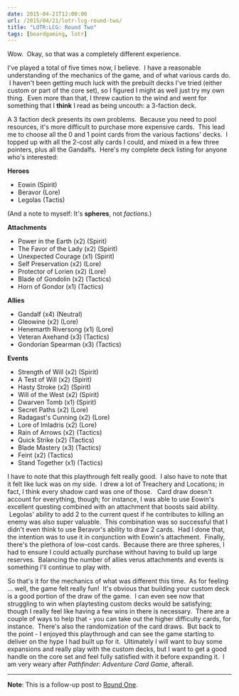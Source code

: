 ```yaml
---
date: 2015-04-21T12:00:00
url: /2015/04/21/lotr-lcg-round-two/
title: "LOTR:LCG: Round Two"
tags: [boardgaming, lotr]
---
```


Wow.  Okay, so that was a completely different experience.

I've played a total of five times now, I believe.  I have a reasonable understanding of the mechanics of the game, and of what various cards do.  I haven't been getting much luck with the prebuilt decks I've tried (either custom or part of the core set), so I figured I might as well just try my own thing.  Even more than that, I threw caution to the wind and went for something that I <strong>think</strong> I read as being uncouth: a 3-faction deck.

A 3 faction deck presents its own problems.  Because you need to pool resources, it's more difficult to purchase more expensive cards.  This lead me to choose all the 0 and 1 point cards from the various factions' decks.  I topped up with all the 2-cost ally cards I could, and mixed in a few three pointers, plus all the Gandalfs.  Here's my complete deck listing for anyone who's interested:

<strong>Heroes</strong>
<ul>
	<li>Eowin (Spirit)</li>
	<li>Beravor (Lore)</li>
	<li>Legolas (Tactis)</li>
</ul>
(And a note to myself: It's <strong>spheres</strong>, not <em>factions.</em>)

<strong>Attachments</strong>
<ul>
	<li>Power in the Earth (x2) (Spirit)</li>
	<li>The Favor of the Lady (x2) (Spirit)</li>
	<li>Unexpected Courage (x1) (Spirit)</li>
	<li>Self Preservation (x2) (Lore)</li>
	<li>Protector of Lorien (x2) (Lore)</li>
	<li>Blade of Gondolin (x2) (Tactics)</li>
	<li>Horn of Gondor (x1) (Tactics)</li>
</ul>
<strong>Allies</strong>
<ul>
	<li>Gandalf (x4) (Neutral)</li>
	<li>Gleowine (x2) (Lore)</li>
	<li>Henemarth Riversong (x1) (Lore)</li>
	<li>Veteran Axehand (x3) (Tactics)</li>
	<li>Gondorian Spearman (x3) (Tactics)</li>
</ul>
<strong>Events</strong>
<ul>
	<li>Strength of Will (x2) (Spirit)</li>
	<li>A Test of Will (x2) (Spirit)</li>
	<li>Hasty Stroke (x2) (Spirit)</li>
	<li>Will of the West (x2) (Spirit)</li>
	<li>Dwarven Tomb (x1) (Spirit)</li>
	<li>Secret Paths (x2) (Lore)</li>
	<li>Radagast's Cunning (x2) (Lore)</li>
	<li>Lore of Imladris (x2) (Lore)</li>
	<li>Rain of Arrows (x2) (Tactics)</li>
	<li>Quick Strike (x2) (Tactics)</li>
	<li>Blade Mastery (x3) (Tactics)</li>
	<li>Feint (x2) (Tactics)</li>
	<li>Stand Together (x1) (Tactics)</li>
</ul>
I have to note that this playthrough felt really good.  I also have to note that it felt like luck was on my side.  I drew a lot of Treachery and Locations; in fact, I think every shadow card was one of those.   Card draw doesn't account for everything, though; for instance, I was able to use Eowin's excellent questing combined with an attachment that boosts said ability.  Legolas' ability to add 2 to the current quest if he contributes to killing an enemy was also super valuable.  This combination was so successful that I didn't even think to use Beravor's ability to draw 2 cards.  Had I done that, the intention was to use it in conjunction with Eowin's attachment.  Finally, there's the plethora of low-cost cards.  Because there are three spheres, I had to ensure I could actually purchase without having to build up large reserves.  Balancing the number of allies verus attachments and events is something I'll continue to play with.

So that's it for the mechanics of what was different this time.  As for feeling ... well, the game felt really fun!  It's obvious that building your custom deck is a good portion of the draw of the game.  I can even see now that struggling to win when playtesting custom decks would be satisfying; though I really feel like having a few wins in there is necessary.  There are a couple of ways to help that - you can take out the higher difficulty cards, for instance.  There's also the randomization of the card draws.  But back to the point - I enjoyed this playthrough and can see the game starting to deliver on the hype I had built up for it.  Ultimately I will want to buy some expansions and really play with the custom decks, but I want to get a good handle on the core set and feel fully satisfied with it before expanding it.  I am very weary after <em>Pathfinder: Adventure Card Game</em>, afterall.

<hr />

<strong>Note</strong>: This is a follow-up post to <a href="/2015/04/21/lord-of-the-rings-the-card-game/">Round One</a>.